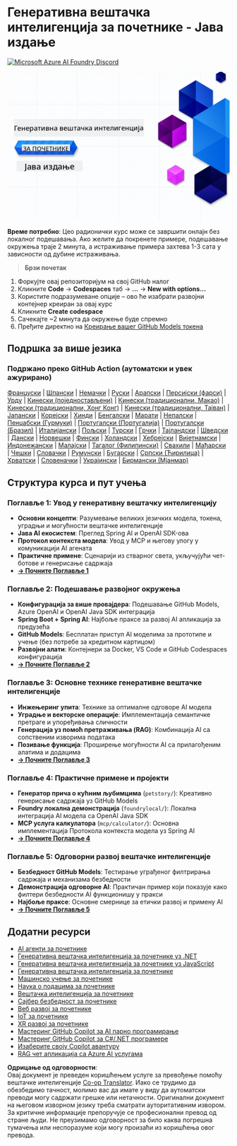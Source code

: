 <!--
CO_OP_TRANSLATOR_METADATA:
{
  "original_hash": "a49b35508745c032a0033d914df7901b",
  "translation_date": "2025-07-25T10:09:21+00:00",
  "source_file": "README.md",
  "language_code": "sr"
}
-->
# Генеративна вештачка интелигенција за почетнике - Јава издање
[![Microsoft Azure AI Foundry Discord](https://dcbadge.limes.pink/api/server/ByRwuEEgH4)](https://discord.com/invite/ByRwuEEgH4)

![Генеративна вештачка интелигенција за почетнике - Јава издање](../../translated_images/beg-genai-series.61edc4a6b2cc54284fa2d70eda26dc0ca2669e26e49655b842ea799cd6e16d2a.sr.png)

**Време потребно**: Цео радионички курс може се завршити онлајн без локалног подешавања. Ако желите да покренете примере, подешавање окружења траје 2 минута, а истраживање примера захтева 1-3 сата у зависности од дубине истраживања.

> **Брзи почетак**

1. Форкујте овај репозиторијум на свој GitHub налог
2. Кликните **Code** → **Codespaces** таб → **...** → **New with options...**
3. Користите подразумеване опције – ово ће изабрати развојни контејнер креиран за овај курс
4. Кликните **Create codespace**
5. Сачекајте ~2 минута да окружење буде спремно
6. Пређите директно на [Креирање вашег GitHub Models токена](./02-SetupDevEnvironment/README.md#step-2-create-a-github-personal-access-token)

## Подршка за више језика

### Подржано преко GitHub Action (аутоматски и увек ажурирано)

[Француски](../fr/README.md) | [Шпански](../es/README.md) | [Немачки](../de/README.md) | [Руски](../ru/README.md) | [Арапски](../ar/README.md) | [Персијски (фарси)](../fa/README.md) | [Урду](../ur/README.md) | [Кинески (поједностављени)](../zh/README.md) | [Кинески (традиционални, Макао)](../mo/README.md) | [Кинески (традиционални, Хонг Конг)](../hk/README.md) | [Кинески (традиционални, Тајван)](../tw/README.md) | [Јапански](../ja/README.md) | [Корејски](../ko/README.md) | [Хинди](../hi/README.md) | [Бенгалски](../bn/README.md) | [Марати](../mr/README.md) | [Непалски](../ne/README.md) | [Пенџабски (Гурмуки)](../pa/README.md) | [Португалски (Португалија)](../pt/README.md) | [Португалски (Бразил)](../br/README.md) | [Италијански](../it/README.md) | [Пољски](../pl/README.md) | [Турски](../tr/README.md) | [Грчки](../el/README.md) | [Тајландски](../th/README.md) | [Шведски](../sv/README.md) | [Дански](../da/README.md) | [Норвешки](../no/README.md) | [Фински](../fi/README.md) | [Холандски](../nl/README.md) | [Хебрејски](../he/README.md) | [Вијетнамски](../vi/README.md) | [Индонежански](../id/README.md) | [Малајски](../ms/README.md) | [Тагалог (Филипински)](../tl/README.md) | [Свахили](../sw/README.md) | [Мађарски](../hu/README.md) | [Чешки](../cs/README.md) | [Словачки](../sk/README.md) | [Румунски](../ro/README.md) | [Бугарски](../bg/README.md) | [Српски (Ћирилица)](./README.md) | [Хрватски](../hr/README.md) | [Словеначки](../sl/README.md) | [Украјински](../uk/README.md) | [Бирмански (Мјанмар)](../my/README.md)

## Структура курса и пут учења

### **Поглавље 1: Увод у генеративну вештачку интелигенцију**
- **Основни концепти**: Разумевање великих језичких модела, токена, уградњи и могућности вештачке интелигенције
- **Јава AI екосистем**: Преглед Spring AI и OpenAI SDK-ова
- **Протокол контекста модела**: Увод у MCP и његову улогу у комуникацији AI агената
- **Практичне примене**: Сценарији из стварног света, укључујући чет-ботове и генерисање садржаја
- **[→ Почните Поглавље 1](./01-IntroToGenAI/README.md)**

### **Поглавље 2: Подешавање развојног окружења**
- **Конфигурација за више провајдера**: Подешавање GitHub Models, Azure OpenAI и OpenAI Java SDK интеграција
- **Spring Boot + Spring AI**: Најбоље праксе за развој AI апликација за предузећа
- **GitHub Models**: Бесплатан приступ AI моделима за прототипе и учење (без потребе за кредитном картицом)
- **Развојни алати**: Контејнери за Docker, VS Code и GitHub Codespaces конфигурација
- **[→ Почните Поглавље 2](./02-SetupDevEnvironment/README.md)**

### **Поглавље 3: Основне технике генеративне вештачке интелигенције**
- **Инжењеринг упита**: Технике за оптималне одговоре AI модела
- **Уградње и векторске операције**: Имплементација семантичке претраге и упоређивања сличности
- **Генерација уз помоћ претраживања (RAG)**: Комбинација AI са сопственим изворима података
- **Позивање функција**: Проширење могућности AI са прилагођеним алатима и додацима
- **[→ Почните Поглавље 3](./03-CoreGenerativeAITechniques/README.md)**

### **Поглавље 4: Практичне примене и пројекти**
- **Генератор прича о кућним љубимцима** (`petstory/`): Креативно генерисање садржаја уз GitHub Models
- **Foundry локална демонстрација** (`foundrylocal/`): Локална интеграција AI модела са OpenAI Java SDK
- **MCP услуга калкулатора** (`mcp/calculator/`): Основна имплементација Протокола контекста модела уз Spring AI
- **[→ Почните Поглавље 4](./04-PracticalSamples/README.md)**

### **Поглавље 5: Одговорни развој вештачке интелигенције**
- **Безбедност GitHub Models**: Тестирање уграђеног филтрирања садржаја и механизама безбедности
- **Демонстрација одговорне AI**: Практичан пример који показује како филтери безбедности AI функционишу у пракси
- **Најбоље праксе**: Основне смернице за етички развој и примену AI
- **[→ Почните Поглавље 5](./05-ResponsibleGenAI/README.md)**

## Додатни ресурси 

- [AI агенти за почетнике](https://github.com/microsoft/ai-agents-for-beginners)
- [Генеративна вештачка интелигенција за почетнике уз .NET](https://github.com/microsoft/Generative-AI-for-beginners-dotnet)
- [Генеративна вештачка интелигенција за почетнике уз JavaScript](https://github.com/microsoft/generative-ai-with-javascript)
- [Генеративна вештачка интелигенција за почетнике](https://github.com/microsoft/generative-ai-for-beginners)
- [Машинско учење за почетнике](https://aka.ms/ml-beginners)
- [Наука о подацима за почетнике](https://aka.ms/datascience-beginners)
- [Вештачка интелигенција за почетнике](https://aka.ms/ai-beginners)
- [Сајбер безбедност за почетнике](https://github.com/microsoft/Security-101)
- [Веб развој за почетнике](https://aka.ms/webdev-beginners)
- [IoT за почетнике](https://aka.ms/iot-beginners)
- [XR развој за почетнике](https://github.com/microsoft/xr-development-for-beginners)
- [Мастеринг GitHub Copilot за AI парно програмирање](https://aka.ms/GitHubCopilotAI)
- [Мастеринг GitHub Copilot за C#/.NET програмере](https://github.com/microsoft/mastering-github-copilot-for-dotnet-csharp-developers)
- [Изаберите своју Copilot авантуру](https://github.com/microsoft/CopilotAdventures)
- [RAG чет апликација са Azure AI услугама](https://github.com/Azure-Samples/azure-search-openai-demo-java)

**Одрицање од одговорности**:  
Овај документ је преведен коришћењем услуге за превођење помоћу вештачке интелигенције [Co-op Translator](https://github.com/Azure/co-op-translator). Иако се трудимо да обезбедимо тачност, молимо вас да имате у виду да аутоматски преводи могу садржати грешке или нетачности. Оригинални документ на његовом изворном језику треба сматрати ауторитативним извором. За критичне информације препоручује се професионални превод од стране људи. Не преузимамо одговорност за било каква погрешна тумачења или неспоразуме који могу произаћи из коришћења овог превода.